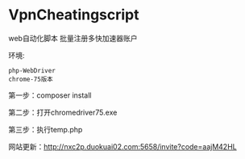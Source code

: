 # VpnCheatingscript
web自动化脚本
批量注册多快加速器账户

环境:

    php-WebDriver
    chrome-75版本
    


第一步：composer install

第二步：打开chromedriver75.exe

第三步：执行temp.php


网站更新：http://nxc2p.duokuai02.com:5658/invite?code=aajM42HL
